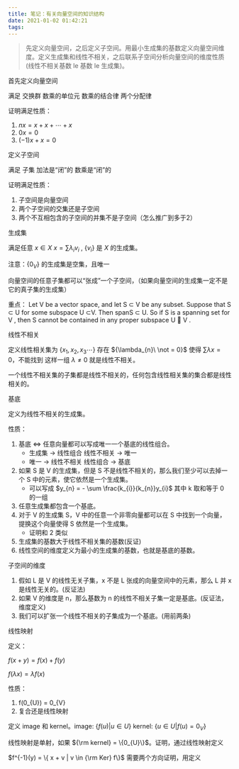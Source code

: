 ```yaml
---
title: 笔记：有关向量空间的知识结构
date: 2021-01-02 01:42:21
tags:
---
```


> 先定义向量空间，之后定义子空间。用最小生成集的基数定义向量空间维度。定义生成集和线性不相关，之后联系子空间分析向量空间的维度性质(线性不相关基数 le 基数 le 生成集)。

首先定义向量空间

满足 交换群 数乘的单位元 数乘的结合律 两个分配律

证明满足性质：

1. $nx = x + x + \cdots+x$
2. $0x = 0$
3. $(-1)x + x = 0$

定义子空间

满足 子集 加法是“闭”的 数乘是“闭”的

证明满足性质：

1. 子空间是向量空间
2. 两个子空间的交集还是子空间
3. 两个不互相包含的子空间的并集不是子空间（怎么推广到多于2）

生成集

满足任意 $x \in X$ $x = \sum\lambda_i v_i$ , $\{v_i\}$ 是 $X$ 的生成集。

注意：$\{0_V\}$ 的生成集是空集，且唯一

向量空间的任意子集都可以“张成”一个子空间，（如果向量空间的生成集一定不是它的真子集的生成集）

重点：
Let V be a vector space, and let S ⊂ V be any subset. Suppose
that S ⊂ U for some subspace U ⊂V. Then spanS ⊂ U.
So if S is a spanning set for V , then S cannot be contained in any proper subspace U 􏰂 V .

线性不相关

定义线性相关集为 $\{x_{1}, x_{2}, x_{3} \cdots \}$ 存在 $\{\lambda_{n}\ \not = 0}$ 使得 $\sum \lambda x = 0$，不能找到 这样一组 $\lambda \not = 0$ 就是线性不相关。

一个线性不相关集的子集都是线性不相关的，任何包含线性相关集的集合都是线性相关的。

基底

定义为线性不相关的生成集。

性质：
1. 基底 <=> 任意向量都可以写成唯一一个基底的线性组合。
   - 生成集 -> 线性组合 线性不相关 -> 唯一
   - 唯一 -> 线性不相关 线性组合 -> 基底
2. 如果 S 是 V 的生成集，但是 S 不是线性不相关的，那么我们至少可以去掉一个 S 中的元素，使它依然是一个生成集。
   - 可以写成 $y_{n} = - \sum \frac{k_{i}}{k_{n}}y_{i}$ 其中 k 取和等于 0 的一组
3. 任意生成集都包含一个基底。
4. 对于 V 的生成集 S，V 中的任意一个非零向量都可以在 S 中找到一个向量，提换这个向量使得 S 依然是一个生成集。
   - 证明和 2 类似
5. 生成集的基数大于线性不相关集的基数(反证)
6. 线性空间的维度定义为最小的生成集的基数，也就是基底的基数。

子空间的维度

1. 假如 L 是 V 的线性无关子集，x 不是 L 张成的向量空间中的元素，那么 L 并 x 是线性无关的。(反证法)
2. 如果 V 的维度是 n，那么基数为 n 的线性不相关子集一定是基底。(反证法，维度定义)
3. 我们可以扩张一个线性不相关的子集成为一个基底。(用前两条)

线性映射

定义：

$f(x+y) = f(x)+ f(y)$

$f(\lambda x) = \lambda f(x)$

性质：
1. f(0_{U}) = 0_{V}
2. 复合还是线性映射

定义 image 和 kernel。image: $\{ f(u)| u \in U\}$ kernel: $\{u\in U| f(u) = 0_{V}\}$

线性映射是单射，如果 ${\rm kernel} = \{0_{U}\}$。证明，通过线性映射定义

$f^{-1}(y) = \{ x + v | v \in {\rm Ker} f\}$ 需要两个方向证明，用定义

